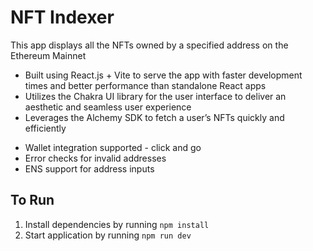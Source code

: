 # NFT Indexer

This app displays all the NFTs owned by a specified address on the Ethereum Mainnet

- Built using React.js + Vite to serve the app with faster development times and better performance than standalone React apps
- Utilizes the Chakra UI library for the user interface to deliver an aesthetic and seamless user experience
- Leverages the Alchemy SDK to fetch a user’s NFTs quickly and efficiently

* Wallet integration supported - click and go
* Error checks for invalid addresses
* ENS support for address inputs

## To Run

1. Install dependencies by running `npm install`
2. Start application by running `npm run dev`
